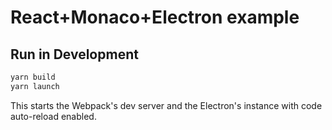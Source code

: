 # React+Monaco+Electron example

## Run in Development

```bash
yarn build
yarn launch
```

This starts the Webpack's dev server and the Electron's instance with code auto-reload enabled.
